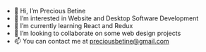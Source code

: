 - 👋 Hi, I’m Precious Betine
- 👀 I’m interested in Website and Desktop Software Development
- 🌱 I’m currently learning React and Redux
- 💞️ I’m looking to collaborate on some web design projects
- 📫 You can contact me at preciousbetine@gmail.com

<!---
preciousbetine/preciousbetine is a ✨ special ✨ repository because its `README.md` (this file) appears on your GitHub profile.
You can click the Preview link to take a look at your changes.
--->
